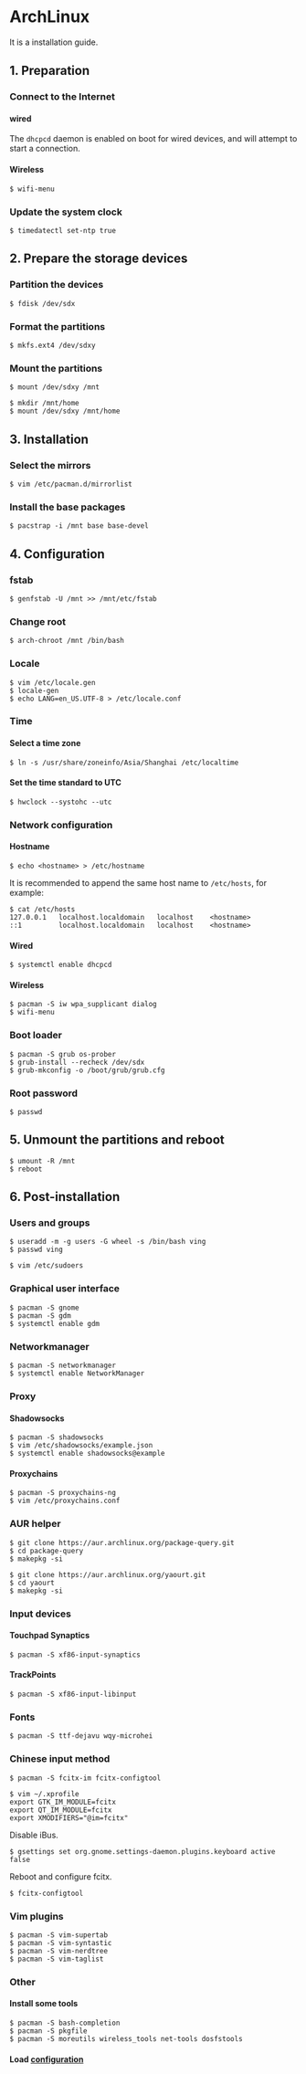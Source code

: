 # ArchLinux

It is a installation guide.

## 1. Preparation

### Connect to the Internet

#### wired

The ```dhcpcd``` daemon is enabled on boot for wired devices, and will attempt to start a connection. 

#### Wireless

```
$ wifi-menu
```

### Update the system clock

```
$ timedatectl set-ntp true
```

## 2. Prepare the storage devices

### Partition the devices

```
$ fdisk /dev/sdx
```

### Format the partitions

```
$ mkfs.ext4 /dev/sdxy
```

### Mount the partitions

```
$ mount /dev/sdxy /mnt
```

```
$ mkdir /mnt/home
$ mount /dev/sdxy /mnt/home
```

## 3. Installation

### Select the mirrors

```
$ vim /etc/pacman.d/mirrorlist
```

### Install the base packages

```
$ pacstrap -i /mnt base base-devel
```

## 4. Configuration

### fstab

```
$ genfstab -U /mnt >> /mnt/etc/fstab
```

### Change root

```
$ arch-chroot /mnt /bin/bash
```

### Locale

```
$ vim /etc/locale.gen
$ locale-gen
$ echo LANG=en_US.UTF-8 > /etc/locale.conf
```

### Time

#### Select a time zone

```
$ ln -s /usr/share/zoneinfo/Asia/Shanghai /etc/localtime
```

#### Set the time standard to UTC

```
$ hwclock --systohc --utc
```

### Network configuration

#### Hostname

```
$ echo <hostname> > /etc/hostname
```

It is recommended to append the same host name to ```/etc/hosts```, for example:

```
$ cat /etc/hosts
127.0.0.1   localhost.localdomain   localhost    <hostname>
::1         localhost.localdomain   localhost    <hostname>
```

#### Wired

```
$ systemctl enable dhcpcd
```

#### Wireless

```
$ pacman -S iw wpa_supplicant dialog
$ wifi-menu
```

### Boot loader

```
$ pacman -S grub os-prober
$ grub-install --recheck /dev/sdx
$ grub-mkconfig -o /boot/grub/grub.cfg
```

### Root password

```
$ passwd
```

## 5. Unmount the partitions and reboot

```
$ umount -R /mnt
$ reboot
```

## 6. Post-installation

### Users and groups

```
$ useradd -m -g users -G wheel -s /bin/bash ving
$ passwd ving
```

```
$ vim /etc/sudoers
```

### Graphical user interface

```
$ pacman -S gnome
$ pacman -S gdm
$ systemctl enable gdm
```

### Networkmanager

```
$ pacman -S networkmanager
$ systemctl enable NetworkManager
```

### Proxy

#### Shadowsocks

```
$ pacman -S shadowsocks
$ vim /etc/shadowsocks/example.json
$ systemctl enable shadowsocks@example
```

#### Proxychains

```
$ pacman -S proxychains-ng
$ vim /etc/proxychains.conf
```

### AUR helper

```
$ git clone https://aur.archlinux.org/package-query.git
$ cd package-query
$ makepkg -si
```

```
$ git clone https://aur.archlinux.org/yaourt.git
$ cd yaourt
$ makepkg -si
```

### Input devices

#### Touchpad Synaptics

```
$ pacman -S xf86-input-synaptics
```

#### TrackPoints

```
$ pacman -S xf86-input-libinput
```

### Fonts

```
$ pacman -S ttf-dejavu wqy-microhei
```

### Chinese input method

```
$ pacman -S fcitx-im fcitx-configtool
```

```
$ vim ~/.xprofile
export GTK_IM_MODULE=fcitx
export QT_IM_MODULE=fcitx
export XMODIFIERS="@im=fcitx"
```

Disable iBus.

```
$ gsettings set org.gnome.settings-daemon.plugins.keyboard active false
```

Reboot and configure fcitx.

```
$ fcitx-configtool
```

### Vim plugins

```
$ pacman -S vim-supertab
$ pacman -S vim-syntastic
$ pacman -S vim-nerdtree
$ pacman -S vim-taglist
```

### Other

#### Install some tools

```
$ pacman -S bash-completion
$ pacman -S pkgfile
$ pacman -S moreutils wireless_tools net-tools dosfstools
```

#### Load [configuration](/md/config.md)
